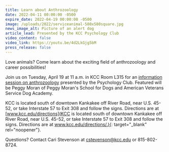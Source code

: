 ```yaml
---
title: Learn about Anthrozoology
date: 2022-04-11 00:00:00 -0500
expire_date: 2022-04-19 00:00:00 -0500
image: /uploads/2022/serviceanimal-580x580square.jpg
news_image_alt: Picture of an alert dog
article_lead: Presented by the KCC Psychology Club
video_content: false
video_link: https://youtu.be/4d2LkGjg5bM
press_release: false
---
```

Love animals? Come learn about the exciting field of anthrozoology and career possibilities\!

Join us on Tuesday, April 19 at 11 a.m. in KCC Room L315 for an [information session on anthrozoology](/uploads/2022/Anthrozoology.pdf) presented by the Psychology Club. Featured will be Peggy Moran of Peggy Moran's School for Dogs and American Veterans Service Dog Academy.

KCC is located south of downtown Kankakee off River Road, near U.S. 45-52, or take Interstate 57 to Exit 308 and follow the signs. Directions are at [www.kcc.edu/directions](KCC is located south of downtown Kankakee off River Road, near U.S. 45-52, or take Interstate 57 to Exit 308 and follow the signs. Directions are at www.kcc.edu/directions/.){: target="_blank" rel="noopener"}.

Questions? Contact Cari Stevenson at&nbsp;[cstevenson@kcc.edu](mailto:cstevenson@kcc.edu)&nbsp;or 815-802-8724.
